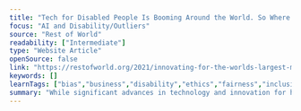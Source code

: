 ```yaml
---
title: "Tech for Disabled People Is Booming Around the World. So Where’s the Funding?"
focus: "AI and Disability/Outliers"
source: "Rest of World"
readability: ["Intermediate"]
type: "Website Article"
openSource: false
link: "https://restofworld.org/2021/innovating-for-the-worlds-largest-minority/"
keywords: []
learnTags: ["bias","business","disability","ethics","fairness","inclusivePractice"]
summary: "While significant advances in technology and innovation for have been made in recent years for persons with disabilities, disability still often becomes an add-on to existing technologies rather than something integrated at the very start. "
---
```

